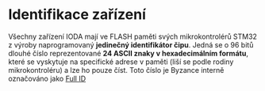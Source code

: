 # Identifikace zařízení 

Všechny zařízení IODA mají ve FLASH paměti svých mikrokontrolérů STM32 z výroby naprogramovaný **jedinečný identifikátor čipu**. Jedná se o 96 bitů dlouhé číslo reprezentované **24 ASCII znaky v hexadecimálním formátu**, které se vyskytuje na specifické adrese v paměti (liší se podle rodiny mikrokontroléru) a lze ho pouze číst. Toto číslo je Byzance interně označováno jako [Full ID](/)

